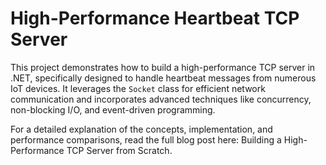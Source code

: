 # High-Performance Heartbeat TCP Server

This project demonstrates how to build a high-performance TCP server in .NET, specifically designed to handle heartbeat messages from numerous IoT devices. It leverages the `Socket` class for efficient network communication and incorporates advanced techniques like concurrency, non-blocking I/O, and event-driven programming.

For a detailed explanation of the concepts, implementation, and performance comparisons, read the full blog post here: Building a High-Performance TCP Server from Scratch.
